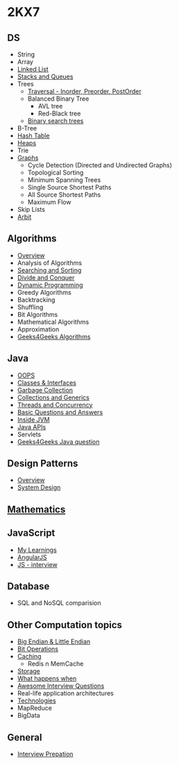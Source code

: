 # 2KX7

## DS                  
- String
- Array             
- [Linked List](./DS/linked_list.md) 
- [Stacks and Queues](./DS/stack_n_queue.md) 
- Trees
  - [Traversal - Inorder, Preorder, PostOrder](./DS/Tree/tree_chap1.md)  
  - Balanced Binary Tree
    - AVL tree 
    - Red-Black tree	
  - [Binary search trees](./DS/Tree/binary_search_tree.md)  
- B-Tree  
- [Hash Table](./DS/hash_table.md)  
- [Heaps](./DS/heap.md)  
- Trie		
- [Graphs](./DS/graph.md) 
	- Cycle Detection (Directed and Undirected Graphs)
	- Topological Sorting
	- Minimum Spanning Trees
	- Single Source Shortest Paths
	- All Source Shortest Paths
	- Maximum Flow
- Skip Lists
- [Arbit](./DS/arbit.md)

## Algorithms
- [Overview](./Algo/analysisOfAlgorithms.md)
- Analysis of Algorithms
- [Searching and Sorting](./Algo/Sorting.md)
- [Divide and Conquer](./Algo/Divide_and_Conquer.md)
- [Dynamic Programming](./Algo/dynamic_programming.md)
- Greedy Algorithms
- Backtracking
- Shuffling
- Bit Algorithms
- Mathematical Algorithms
- Approximation
- [Geeks4Geeks Algorithms](http://www.geeksforgeeks.org/fundamentals-of-algorithms/)


## Java
- [OOPS](./Java/oops_n_ooad.md)
- [Classes & Interfaces](./Java/classes_n_interfaces.md)
- [Garbage Collection](./Java/garbage_collection.md)
- [Collections and Generics](./Java/collection_n_generics.md)
- [Threads and Concurrency](./Java/Thread_n_Concurrency.md)
- [Basic Questions and Answers](./Java/java_qna_1.md)
- [Inside JVM](./Java/Inside_JVM.md)
- [Java APIs](./Java/Java_API.md)
- Servlets
- [Geeks4Geeks Java question](http://www.geeksforgeeks.org/java/)


## Design Patterns
- [Overview](./Design_Patterns/Design_Patterns.md)
- [System Design](./Arbit/System_Design.md)

## [Mathematics](./Arbit/Mathematics.md)


## JavaScript
- [My Learnings](https://github.com/a2ankitrai/JS_Learning)
- [AngularJS](./Arbit/angular.md)
- [JS - interview](https://github.com/adam-s/js-interview-review)

## Database
- SQL and NoSQL comparision


## Other Computation topics
- [Big Endian & Little Endian](./Arbit/big_n_little_endian.md)
- [Bit Operations](./Arbit/Bit_Operations.md)
- [Caching](./Arbit/Cache.md)
	- Redis n MemCache
- [Storage](./Arbit/storage.md)	
- [What happens when](https://github.com/alex/what-happens-when)
- [Awesome Interview Questions](https://github.com/MaximAbramchuck/awesome-interview-questions)
- Real-life application architectures
- [Technologies](./Arbit/AdditionalTopics.md)	
- MapReduce
- BigData

## General
- [Interview Prepation](./Arbit/interview_prep.md)

